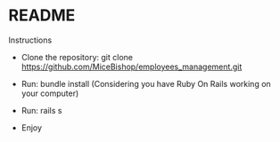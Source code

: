 # README

Instructions

* Clone the repository: git clone https://github.com/MiceBishop/employees_management.git

* Run: bundle install (Considering you have Ruby On Rails working on your computer)

* Run: rails s

* Enjoy
